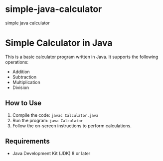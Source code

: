 # simple-java-calculator
simple java calculator

# Simple Calculator in Java

This is a basic calculator program written in Java. It supports the following operations:
- Addition
- Subtraction
- Multiplication
- Division

## How to Use

1. Compile the code: `javac Calculator.java`
2. Run the program: `java Calculator`
3. Follow the on-screen instructions to perform calculations.

## Requirements

- Java Development Kit (JDK) 8 or later
